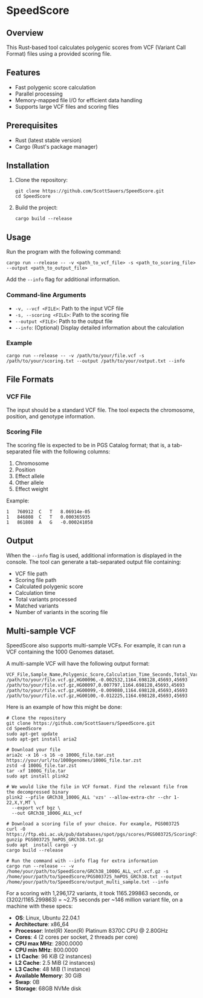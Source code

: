# SpeedScore

## Overview

This Rust-based tool calculates polygenic scores from VCF (Variant Call Format) files using a provided scoring file.

## Features

- Fast polygenic score calculation
- Parallel processing
- Memory-mapped file I/O for efficient data handling
- Supports large VCF files and scoring files

## Prerequisites

- Rust (latest stable version)
- Cargo (Rust's package manager)

## Installation

1. Clone the repository:
   ```
   git clone https://github.com/ScottSauers/SpeedScore.git
   cd SpeedScore
   ```

2. Build the project:
   ```
   cargo build --release
   ```

## Usage

Run the program with the following command:

```
cargo run --release -- -v <path_to_vcf_file> -s <path_to_scoring_file> --output <path_to_output_file>
```
Add the ```--info``` flag for additional information.

### Command-line Arguments

- `-v, --vcf <FILE>`: Path to the input VCF file
- `-s, --scoring <FILE>`: Path to the scoring file
- `--output <FILE>`: Path to the output file
- `--info`: (Optional) Display detailed information about the calculation

### Example

```
cargo run --release -- -v /path/to/your/file.vcf -s /path/to/your/scoring.txt --output /path/to/your/output.txt --info
```

## File Formats

### VCF File
The input should be a standard VCF file. The tool expects the chromosome, position, and genotype information.

### Scoring File
The scoring file is expected to be in PGS Catalog format; that is, a tab-separated file with the following columns:
1. Chromosome
2. Position
3. Effect allele
4. Other allele
5. Effect weight

Example:
```
1   760912  C   T   8.06914e-05
1   846808  C   T   0.000365935
1   861808  A   G   -0.000241058
```

## Output

When the `--info` flag is used, additional information is displayed in the console. The tool can generate a tab-separated output file containing:
- VCF file path
- Scoring file path
- Calculated polygenic score
- Calculation time
- Total variants processed
- Matched variants
- Number of variants in the scoring file

## Multi-sample VCF
SpeedScore also supports multi-sample VCFs. For example, it can run a VCF containing the 1000 Genomes dataset.

A multi-sample VCF will have the following output format:

```
VCF_File,Sample_Name,Polygenic_Score,Calculation_Time_Seconds,Total_Variants,Matched_Variants
/path/to/your/file.vcf.gz,HG00096,-0.002532,1164.698128,45693,45693
/path/to/your/file.vcf.gz,HG00097,0.007797,1164.698128,45693,45693
/path/to/your/file.vcf.gz,HG00099,-0.009080,1164.698128,45693,45693
/path/to/your/file.vcf.gz,HG00100,-0.012225,1164.698128,45693,45693
```



Here is an example of how this might be done:

```
# Clone the repository
git clone https://github.com/ScottSauers/SpeedScore.git
cd SpeedScore
sudo apt-get update
sudo apt-get install aria2

# Download your file
aria2c -x 16 -s 16 -o 1000G_file.tar.zst https://your/url/to/1000genomes/1000G_file.tar.zst
zstd -d 1000G_file.tar.zst
tar -xf 1000G_file.tar
sudo apt install plink2

# We would like the file in VCF format. Find the relevant file from the decompressed binary
plink2 --pfile GRCh38_1000G_ALL 'vzs' --allow-extra-chr --chr 1-22,X,Y,MT \
  --export vcf bgz \
  --out GRCh38_1000G_ALL_vcf

# Download a scoring file of your choice. For example, PGS003725
curl -O https://ftp.ebi.ac.uk/pub/databases/spot/pgs/scores/PGS003725/ScoringFiles/Harmonized/PGS003725_hmPOS_GRCh38.txt.gz
gunzip PGS003725_hmPOS_GRCh38.txt.gz
sudo apt  install cargo -y
cargo build --release

# Run the command with --info flag for extra information
cargo run --release -- -v /home/your/path/to/SpeedScore/GRCh38_1000G_ALL_vcf.vcf.gz -s /home/your/path/to/SpeedScore/PGS003725_hmPOS_GRCh38.txt --output /home/your/path/to/SpeedScore/output_multi_sample.txt --info
```
For a scoring with 1,296,172 variants, it took 1165.299863 seconds, or (3202/1165.299863) = ~2.75 seconds per ~146 million variant file, on a machine with these specs:

- **OS**: Linux, Ubuntu 22.04.1
- **Architecture**: x86_64
- **Processor**: Intel(R) Xeon(R) Platinum 8370C CPU @ 2.80GHz
- **Cores**: 4 (2 cores per socket, 2 threads per core)
- **CPU max MHz**: 2800.0000
- **CPU min MHz**: 800.0000
- **L1 Cache**: 96 KiB (2 instances)
- **L2 Cache**: 2.5 MiB (2 instances)
- **L3 Cache**: 48 MiB (1 instance)
- **Available Memory**: 30 GiB
- **Swap**: 0B
- **Storage**: 68GB NVMe disk
